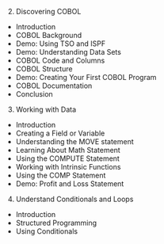 2. Discovering COBOL
  - Introduction
  - COBOL Background
  - Demo: Using TSO and ISPF
  - Demo: Understanding Data Sets
  - COBOL Code and Columns
  - COBOL Structure
  - Demo: Creating Your First COBOL Program
  - COBOL Documentation
  - Conclusion
3. Working with Data
  - Introduction 
  - Creating a Field or Variable
  - Understanding the MOVE statement
  - Learning About Math Statement
  - Using the COMPUTE Statement
  - Working with Intrinsic Functions
  - Using the COMP Statement
  - Demo: Profit and Loss Statement
4. Understand Conditionals and Loops
  - Introduction
  - Structured Programming
  - Using Conditionals